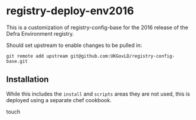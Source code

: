 # registry-deploy-env2016

This is a customization of registry-config-base for the 2016 release of the Defra Environment registry.

Should set upstream to enable changes to be pulled in:

    git remote add upstream git@github.com:UKGovLD/registry-config-base.git

## Installation

While this includes the `install` and `scripts` areas they are not used, this is deployed using a separate chef cookbook.

touch